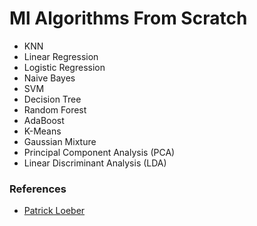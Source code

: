 # Ml Algorithms From Scratch


- KNN
- Linear Regression
- Logistic Regression
- Naive Bayes
- SVM
- Decision Tree
- Random Forest
- AdaBoost
- K-Means
- Gaussian Mixture
- Principal Component Analysis (PCA)
- Linear Discriminant Analysis (LDA)

### References

- [Patrick Loeber](https://github.com/patrickloeber/MLfromscratch)
